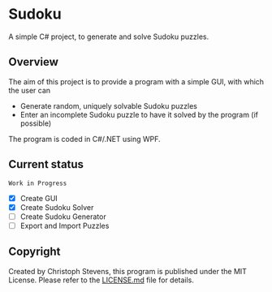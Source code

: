 # Sudoku
A simple C# project, to generate and solve Sudoku puzzles.

## Overview
The aim of this project is to provide a program with a simple GUI, with which the user can  
  * Generate random, uniquely solvable Sudoku puzzles
  * Enter an incomplete Sudoku puzzle to have it solved by the program (if possible)

The program is coded in C#/.NET using WPF.

## Current status
```
Work in Progress
```

- [X] Create GUI  
- [X] Create Sudoku Solver  
- [ ] Create Sudoku Generator
- [ ] Export and Import Puzzles

## Copyright
Created by Christoph Stevens, this program is published under the MIT License.
Please refer to the [LICENSE.md](https://github.com/basixrox/Sudoku/blob/master/LICENSE.md) file for details.
